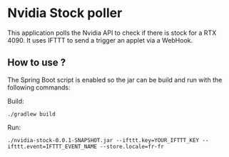 # Nvidia Stock poller

This application polls the Nvidia API to check if there is stock for a RTX 4090. It uses IFTTT to send a trigger an applet via a WebHook.

## How to use ?

The Spring Boot script is enabled so the jar can be build and run with the following commands:

Build:
```
./gradlew build
```

Run:
```
./nvidia-stock-0.0.1-SNAPSHOT.jar --ifttt.key=YOUR_IFTTT_KEY --ifttt.event=IFTTT_EVENT_NAME --store.locale=fr-fr
```
